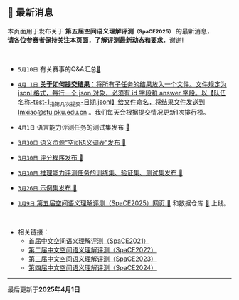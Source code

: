 
<br/>

## 📮 最新消息

<p class="text-center">本页面用于发布关于 <strong>第五届空间语义理解评测<small>（SpaCE2025）</small></strong> 的最新消息，<br/><span style="color:var(--notice-red)"><strong>请各位参赛者保持关注本页面，了解评测最新动态和要求</strong></span>，谢谢!</p>

<br/>

- `5月10日` 有关赛事的Q&A汇总<a href="https://docs.qq.com/doc/DSVdFbHJ2ZG5iSm1y" target="_blank">🔗

- `4月 1日` **关于如何提交结果**：将所有子任务的结果放入一个文件。文件规定为 jsonl 格式，每行一个 json 对象，必须有 id 字段和 answer 字段。以【<span style="color:var(--notice-red)">队伍名称-test-1<sub>指第几次提交</sub>-日期.jsonl</span>】给文件命名，将结果文件发送到 lmxiao@stu.pku.edu.cn 。我们每天会根据提交情况更新1次排行榜。

- `4月1日` 语言能力评测任务的测试集发布 <a href="https://github.com/PKU-SpaCE/SpaCE2025/tree/main/data" target="_blank">🔗

- `3月30日` 语义资源“空间语义词表”发布 <a href="https://github.com/PKU-SpaCE/SpaCE2025/tree/main/data" target="_blank">🔗

- `3月30日` 评分程序发布 <a href="https://github.com/PKU-SpaCE/SpaCE2025/tree/main/eval" target="_blank">🔗

- `3月30日` 推理能力评测任务的训练集、验证集、测试集发布 <a href="https://github.com/PKU-SpaCE/SpaCE2025/tree/main/data" target="_blank">🔗

- `3月26日` 示例集发布 <a href="https://github.com/PKU-SpaCE/SpaCE2025/tree/main/data" target="_blank">🔗

- `1月9日` 第五届空间语义理解评测（SpaCE2025）网页 <a href="https://pku-space.github.io/SpaCE2025" target="_blank">🔗</a> 和数据仓库 <a href="https://github.com/PKU-SpaCE/SpaCE2025" target="_blank">🔗</a> 上线。

<br/>

- 相关链接：
  - <a href="http://ccl.pku.edu.cn:8084/SpaCE2021/" target="_blank">首届中文空间语义理解评测（SpaCE2021）</a >
  - <a href="https://2030nlp.github.io/SpaCE2022/" target="_blank">第二届中文空间语义理解评测（SpaCE2022）</a >
  - <a href="https://2030nlp.github.io/SpaCE2023/" target="_blank">第三届中文空间语义理解评测（SpaCE2023）</a >
  - <a href="https://2030nlp.github.io/SpaCE2024/" target="_blank">第四届中文空间语义理解评测（SpaCE2024）</a >

<hr/>
<p class="text-center">最后更新于<strong>2025年4月1日</strong></p>

